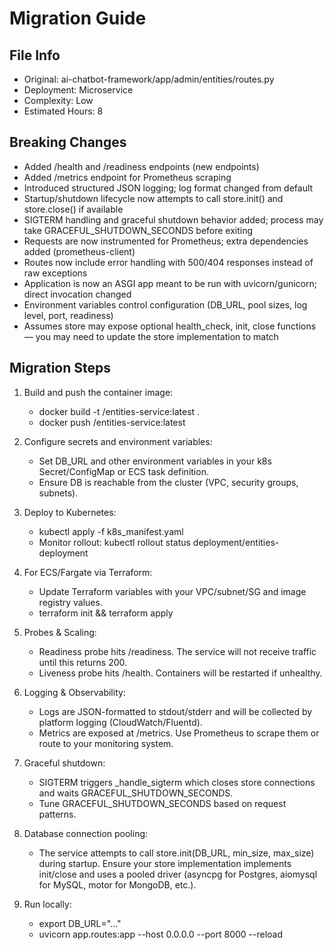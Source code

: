 # Migration Guide

## File Info
- Original: ai-chatbot-framework/app/admin/entities/routes.py
- Deployment: Microservice
- Complexity: Low
- Estimated Hours: 8

## Breaking Changes
- Added /health and /readiness endpoints (new endpoints)
- Added /metrics endpoint for Prometheus scraping
- Introduced structured JSON logging; log format changed from default
- Startup/shutdown lifecycle now attempts to call store.init() and store.close() if available
- SIGTERM handling and graceful shutdown behavior added; process may take GRACEFUL_SHUTDOWN_SECONDS before exiting
- Requests are now instrumented for Prometheus; extra dependencies added (prometheus-client)
- Routes now include error handling with 500/404 responses instead of raw exceptions
- Application is now an ASGI app meant to be run with uvicorn/gunicorn; direct invocation changed
- Environment variables control configuration (DB_URL, pool sizes, log level, port, readiness)
- Assumes store may expose optional health_check, init, close functions — you may need to update the store implementation to match

## Migration Steps
1) Build and push the container image:
   - docker build -t <your-registry>/entities-service:latest .
   - docker push <your-registry>/entities-service:latest

2) Configure secrets and environment variables:
   - Set DB_URL and other environment variables in your k8s Secret/ConfigMap or ECS task definition.
   - Ensure DB is reachable from the cluster (VPC, security groups, subnets).

3) Deploy to Kubernetes:
   - kubectl apply -f k8s_manifest.yaml
   - Monitor rollout: kubectl rollout status deployment/entities-deployment

4) For ECS/Fargate via Terraform:
   - Update Terraform variables with your VPC/subnet/SG and image registry values.
   - terraform init && terraform apply

5) Probes & Scaling:
   - Readiness probe hits /readiness. The service will not receive traffic until this returns 200.
   - Liveness probe hits /health. Containers will be restarted if unhealthy.

6) Logging & Observability:
   - Logs are JSON-formatted to stdout/stderr and will be collected by platform logging (CloudWatch/Fluentd).
   - Metrics are exposed at /metrics. Use Prometheus to scrape them or route to your monitoring system.

7) Graceful shutdown:
   - SIGTERM triggers _handle_sigterm which closes store connections and waits GRACEFUL_SHUTDOWN_SECONDS.
   - Tune GRACEFUL_SHUTDOWN_SECONDS based on request patterns.

8) Database connection pooling:
   - The service attempts to call store.init(DB_URL, min_size, max_size) during startup. Ensure your store implementation implements init/close and uses a pooled driver (asyncpg for Postgres, aiomysql for MySQL, motor for MongoDB, etc.).

9) Run locally:
   - export DB_URL="..."
   - uvicorn app.routes:app --host 0.0.0.0 --port 8000 --reload

